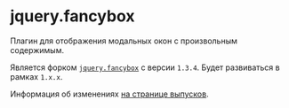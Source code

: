# jquery.fancybox

Плагин для отображения модальных окон с произвольным содержимым.

Является форком [`jquery.fancybox`](http://fancybox.net/) с версии `1.3.4`.
Будет развиваться в рамках `1.x.x`.

Информация об изменениях [на странице выпусков](https://github.com/samson-int/jquery.fancybox/releases).
